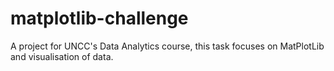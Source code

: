 # matplotlib-challenge
A project for UNCC's Data Analytics course, this task focuses on MatPlotLib and visualisation of data.
